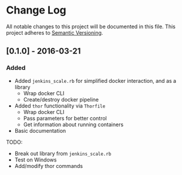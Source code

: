# Change Log
All notable changes to this project will be documented in this file.
This project adheres to [Semantic Versioning](http://semver.org/).

## [0.1.0] - 2016-03-21
### Added
* Added `jenkins_scale.rb` for simplified docker interaction, and as a library
  * Wrap docker CLI
  * Create/destroy docker pipeline
* Added `thor` functionality via `Thorfile`
  * Wrap docker CLI
  * Pass parameters for better control
  * Get information about running containers
* Basic documentation

TODO:
* Break out library from `jenkins_scale.rb`
* Test on Windows
* Add/modify thor commands
